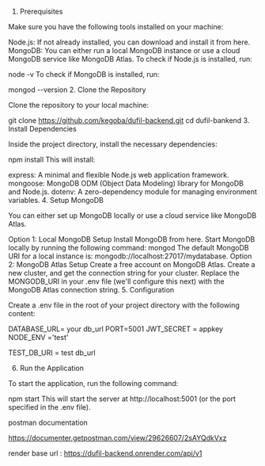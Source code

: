 1. Prerequisites

Make sure you have the following tools installed on your machine:

Node.js: If not already installed, you can download and install it from here.
MongoDB: You can either run a local MongoDB instance or use a cloud MongoDB service like MongoDB Atlas.
To check if Node.js is installed, run:

node -v
To check if MongoDB is installed, run:

mongod --version
2. Clone the Repository

Clone the repository to your local machine:

git clone https://github.com/kegoba/dufil-backend.git
cd dufil-bankend
3. Install Dependencies

Inside the project directory, install the necessary dependencies:

npm install
This will install:

express: A minimal and flexible Node.js web application framework.
mongoose: MongoDB ODM (Object Data Modeling) library for MongoDB and Node.js.
dotenv: A zero-dependency module for managing environment variables.
4. Setup MongoDB

You can either set up MongoDB locally or use a cloud service like MongoDB Atlas.

Option 1: Local MongoDB Setup
Install MongoDB from here.
Start MongoDB locally by running the following command:
mongod
The default MongoDB URI for a local instance is: mongodb://localhost:27017/mydatabase.
Option 2: MongoDB Atlas Setup
Create a free account on MongoDB Atlas.
Create a new cluster, and get the connection string for your cluster.
Replace the MONGODB_URI in your .env file (we'll configure this next) with the MongoDB Atlas connection string.
5. Configuration

Create a .env file in the root of your project directory with the following content:

DATABASE_URL= your db_url
PORT=5001
JWT_SECRET = appkey
NODE_ENV ='test'

TEST_DB_URI = test db_url


6. Run the Application

To start the application, run the following command:

npm start
This will start the server at http://localhost:5001 (or the port specified in the .env file).




postman documentation 

https://documenter.getpostman.com/view/29626607/2sAYQdkVxz


render base url : 
https://dufil-backend.onrender.com/api/v1